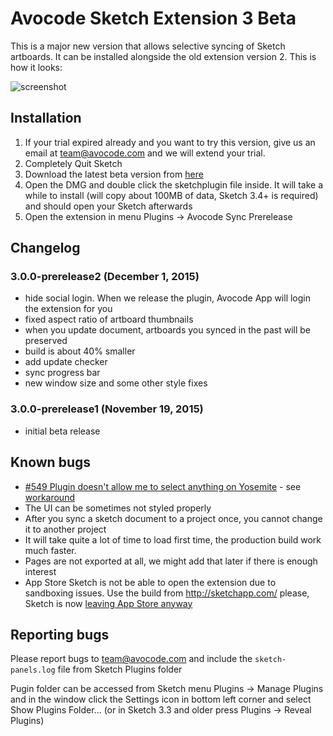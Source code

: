 # Avocode Sketch Extension 3 Beta
This is a major new version that allows selective syncing of Sketch artboards. It can be installed alongside the old extension version 2. This is how it looks:

![screenshot](https://1670620568.rsc.cdn77.org/new-sketch/68484a3cb2344bd9978b8481467a6b50/preview.png)

## Installation
1. If your trial expired already and you want to try this version, give us an email at team@avocode.com and we will extend your trial.
2. Completely Quit Sketch
3. Download the latest beta version from [here](https://manager.avocode.com/download/sketch-plugin-beta/mac/)
4. Open the DMG and double click the sketchplugin file inside. It will take a while to install (will copy about 100MB of data, Sketch 3.4+ is required) and should open your Sketch afterwards
5. Open the extension in menu Plugins -> Avocode Sync Prerelease

## Changelog
### 3.0.0-prerelease2 (December 1, 2015)
- hide social login. When we release the plugin, Avocode App will login the extension for you
- fixed aspect ratio of artboard thumbnails
- when you update document, artboards you synced in the past will be preserved
- build is about 40% smaller
- add update checker
- sync progress bar
- new window size and some other style fixes

### 3.0.0-prerelease1 (November 19, 2015)
- initial beta release

## Known bugs
- [#549 Plugin doesn't allow me to select anything on Yosemite](https://github.com/avocode/avocode/issues/549) - see [workaround](https://github.com/avocode/avocode/issues/549#issuecomment-161592860)
- The UI can be sometimes not styled properly
- After you sync a sketch document to a project once, you cannot change it to another project
- It will take quite a lot of time to load first time, the production build work much faster.
- Pages are not exported at all, we might add that later if there is enough interest
- App Store Sketch is not be able to open the extension due to sandboxing issues. Use the build from http://sketchapp.com/ please, Sketch is now [leaving App Store anyway](http://blog.sketchapp.com/post/134322691555/leaving-the-mac-app-store)
 
## Reporting bugs
Please report bugs to team@avocode.com and include the `sketch-panels.log` file from Sketch Plugins folder

Pugin folder can be accessed from Sketch menu Plugins -> Manage Plugins and in the window click the Settings icon in bottom left corner and select Show Plugins Folder... (or in Sketch 3.3 and older press Plugins -> Reveal Plugins)
